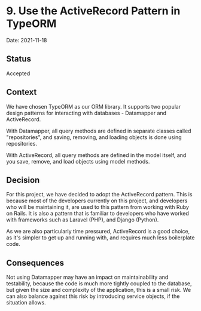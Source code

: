 # 9. Use the ActiveRecord Pattern in TypeORM

Date: 2021-11-18

## Status

Accepted

## Context

We have chosen TypeORM as our ORM library. It supports two popular
design patterns for interacting with databases - Datamapper and
ActiveRecord.

With Datamapper, all query methods are defined in separate classes
called "repositories", and saving, removing, and loading objects is
done using repositories.

With ActiveRecord, all query methods are defined in the model itself,
and you save, remove, and load objects using model methods.

## Decision

For this project, we have decided to adopt the ActiveRecord pattern.
This is because most of the developers currently on this project, and
developers who will be maintaining it, are used to this pattern from
working with Ruby on Rails. It is also a pattern that is familiar to
developers who have worked with frameworks such as Laravel (PHP), and
Django (Python).

As we are also particularly time pressured, ActiveRecord is a good
choice, as it's simpler to get up and running with, and requires
much less boilerplate code.

## Consequences

Not using Datamapper may have an impact on maintainability and
testability, because the code is much more tightly coupled to the
database, but given the size and complexity of the application,
this is a small risk. We can also balance against this risk by
introducing service objects, if the situation allows.

